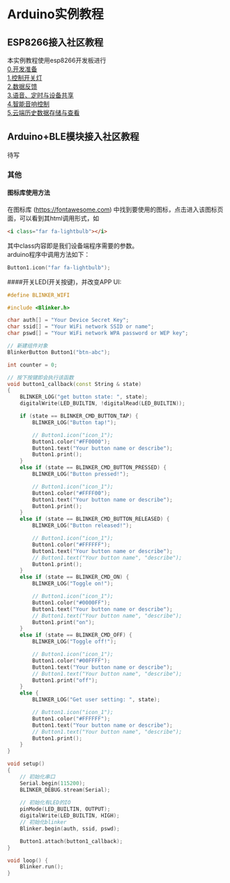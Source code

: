 # Arduino实例教程

## ESP8266接入社区教程  
本实例教程使用esp8266开发板进行  
[0.开发准备](https://www.arduino.cn/thread-83174-1-1.html)  
[1.控制开关灯](https://www.arduino.cn/thread-83177-1-1.html)  
[2.数据反馈](https://www.arduino.cn/thread-83176-1-1.html)  
[3.语音、定时与设备共享](https://www.arduino.cn/thread-83175-1-1.html)  
[4.智能音响控制](https://www.arduino.cn/thread-83756-1-1.html)  
[5.云端历史数据存储与查看](https://www.arduino.cn/thread-85699-1-1.html)  

## Arduino+BLE模块接入社区教程  
待写  


### 其他
#### 图标库使用方法  
在图标库 (https://fontawesome.com) 中找到要使用的图标，点击进入该图标页面，可以看到其html调用形式，如
```html
<i class="far fa-lightbulb"></i>
```
其中class内容即是我们设备端程序需要的参数。  
arduino程序中调用方法如下：  
```cpp
Button1.icon("far fa-lightbulb");
```

####开关LED(开关按键)，并改变APP UI:  

```cpp
#define BLINKER_WIFI

#include <Blinker.h>

char auth[] = "Your Device Secret Key";
char ssid[] = "Your WiFi network SSID or name";
char pswd[] = "Your WiFi network WPA password or WEP key";

// 新建组件对象
BlinkerButton Button1("btn-abc");

int counter = 0;

// 按下按键即会执行该函数
void button1_callback(const String & state)
{
    BLINKER_LOG("get button state: ", state);
    digitalWrite(LED_BUILTIN, !digitalRead(LED_BUILTIN));

    if (state == BLINKER_CMD_BUTTON_TAP) {
        BLINKER_LOG("Button tap!");

        // Button1.icon("icon_1");
        Button1.color("#FF0000");
        Button1.text("Your button name or describe");
        Button1.print();
    }
    else if (state == BLINKER_CMD_BUTTON_PRESSED) {
        BLINKER_LOG("Button pressed!");

        // Button1.icon("icon_1");
        Button1.color("#FFFF00");
        Button1.text("Your button name or describe");
        Button1.print();
    }
    else if (state == BLINKER_CMD_BUTTON_RELEASED) {
        BLINKER_LOG("Button released!");

        // Button1.icon("icon_1");
        Button1.color("#FFFFFF");
        Button1.text("Your button name or describe");
        // Button1.text("Your button name", "describe");
        Button1.print();
    }
    else if (state == BLINKER_CMD_ON) {
        BLINKER_LOG("Toggle on!");

        // Button1.icon("icon_1");
        Button1.color("#0000FF");
        Button1.text("Your button name or describe");
        // Button1.text("Your button name", "describe");
        Button1.print("on");
    }
    else if (state == BLINKER_CMD_OFF) {
        BLINKER_LOG("Toggle off!");

        // Button1.icon("icon_1");
        Button1.color("#00FFFF");
        Button1.text("Your button name or describe");
        // Button1.text("Your button name", "describe");
        Button1.print("off");
    }
    else {
        BLINKER_LOG("Get user setting: ", state);

        // Button1.icon("icon_1");
        Button1.color("#FFFFFF");
        Button1.text("Your button name or describe");
        // Button1.text("Your button name", "describe");
        Button1.print();
    }
}

void setup()
{
    // 初始化串口
    Serial.begin(115200);
    BLINKER_DEBUG.stream(Serial);
    
    // 初始化有LED的IO
    pinMode(LED_BUILTIN, OUTPUT);
    digitalWrite(LED_BUILTIN, HIGH);
    // 初始化blinker
    Blinker.begin(auth, ssid, pswd);

    Button1.attach(button1_callback);
}

void loop() {
    Blinker.run();
}
```